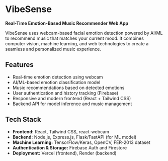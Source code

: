 # VibeSense

**Real-Time Emotion-Based Music Recommender Web App**

VibeSense uses webcam-based facial emotion detection powered by AI/ML to recommend music that matches your current mood. It combines computer vision, machine learning, and web technologies to create a seamless and personalized music experience.

## Features

- Real-time emotion detection using webcam
- AI/ML-based emotion classification model
- Music recommendations based on detected emotions
- User authentication and history tracking (Firebase)
- Responsive and modern frontend (React + Tailwind CSS)
- Backend API for model inference and music management

## Tech Stack

- **Frontend:** React, Tailwind CSS, react-webcam
- **Backend:** Node.js, Express.js, Flask/FastAPI (for ML model)
- **Machine Learning:** TensorFlow/Keras, OpenCV, FER-2013 dataset
- **Authentication & Storage:** Firebase Auth and Firestore
- **Deployment:** Vercel (frontend), Render (backend)
